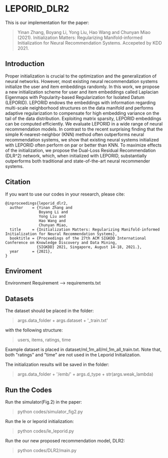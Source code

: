 # LEPORID_DLR2
This is our implementation for the paper:

>Yinan Zhang, Boyang Li, Yong Liu, Hao Wang and Chunyan Miao (2021). Initialization Matters: Regularizing Manifold-informed Initialization for Neural Recommendation Systems. Accepeted by KDD 2021.


## Introduction

Proper initialization is crucial to the optimization and the generalization of neural networks. However, most existing neural recommendation systems initialize the user and item embeddings randomly. In this work, we propose a new initialization scheme for user and item embeddings called Laplacian Eigenmaps with Popularity-based Regularization for Isolated Datum (LEPORID). LEPORID endows the embeddings with information regarding multi-scale neighborhood structures on the data manifold and performs adaptive regularization to compensate for high embedding variance on the tail of the data distribution. Exploiting matrix sparsity, LEPORID embeddings can be computed efficiently. We evaluate LEPORID in a wide range of neural recommendation models. In contrast to the recent surprising finding that the simple K-nearest-neighbor (KNN) method often outperforms neural recommendation systems, we show that existing neural systems initialized with LEPORID often perform on par or better than KNN. To maximize effects of the initialization, we propose the Dual-Loss Residual Recommendation (DLR^2) network, which, when initialized with LEPORID, substantially outperforms both traditional and state-of-the-art neural recommender systems. 

## Citation

If you want to use our codes in your research, please cite:
```
@inproceedings{leporid_dlr2,
  author    = {Yinan Zhang and
               Boyang Li and
               Yong Liu and
               Hao Wang and
               Chunyan Miao,
  title     = {Initialization Matters: Regularizing Manifold-informed Initialization for Neural Recommendation Systems},
  booktitle = {Proceedings of the 27th ACM SIGKDD International Conference on Knowledge Discovery and Data Mining, 
              {SIGKDD} 2021, Singapore, August 14-18, 2021.},
  year      = {2021},
}
```

## Enviroment

Environment Requirement --> requirements.txt

## Datasets

The dataset should be placed in the folder:
> args.data_folder + args.dataset + '_train.txt'

with the following structure:
> users, items, ratings, time

Example dataset is placed in dataset/ml_1m_all/ml_1m_all_train.txt. Note that, both "ratings" and "time" are not used in the Leporid Initialization.

The initialization results will be saved in the folder:
> args.data_folder + '/emb/' + args.d_type + str(args.weak_lambda)

## Run the Codes

Run the simulator(Fig.2) in the paper:
> python codes/simulator_fig2.py

Run the le or leporid initialization:
> python codes/le_leporid.py

Run the our new proposed recommendation model, DLR2:
> python codes/DLR2/main.py




